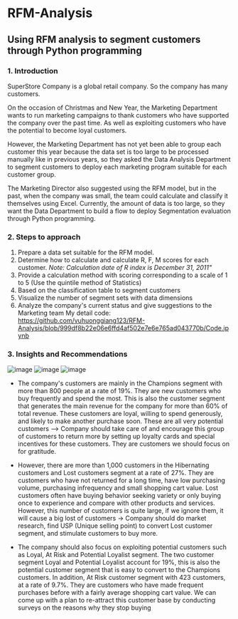 # RFM-Analysis
## Using RFM analysis to segment customers through Python programming
### 1. Introduction
SuperStore Company is a global retail company. So the company has many customers.

On the occasion of Christmas and New Year, the Marketing Department wants to run marketing campaigns to thank customers who have supported the company over the past time. As well as exploiting customers who have the potential to become loyal customers.

However, the Marketing Department has not yet been able to group each customer this year because the data set is too large to be processed manually like in previous years, so they asked the Data Analysis Department to segment customers to deploy each marketing program suitable for each customer group.

The Marketing Director also suggested using the RFM model, but in the past, when the company was small, the team could calculate and classify it themselves using Excel. Currently, the amount of data is too large, so they want the Data Department to build a flow to deploy Segmentation evaluation through Python programming.

### 2. Steps to approach
1. Prepare a data set suitable for the RFM model.
2. Determine how to calculate and calculate R, F, M scores for each customer.
_Note: Calculation date of R index is December 31, 2011"_
3. Provide a calculation method with scoring corresponding to a scale of 1 to 5 (Use the quintile method of Statistics)
4. Based on the classification table to segment customers
5. Visualize the number of segment sets with data dimensions 
6. Analyze the company's current status and give suggestions to the Marketing team
My detail code: https://github.com/vuhuonggiang123/RFM-Analysis/blob/999df8b22e06e6ffd4af502e7e6e765ad043770b/Code.ipynb

### 3. Insights and Recommendations
![image](https://github.com/vuhuonggiang123/RFM-Analysis/assets/162288604/d7de7180-5169-48e1-bb71-46f1094225ff)
![image](https://github.com/vuhuonggiang123/RFM-Analysis/assets/162288604/a2df655d-9a92-4842-bb5d-f197dcbbf22d)
![image](https://github.com/vuhuonggiang123/RFM-Analysis/assets/162288604/40a8abd3-d312-4c10-9767-29e4a48741f5)
* The company's customers are mainly in the Champions segment with more than 800 people at a rate of 19%. They are new customers who buy frequently and spend the most. This is also the customer segment that generates the main revenue for the company for more than 60% of total revenue. These customers are loyal, willing to spend generously, and likely to make another purchase soon. These are all very potential customers --> Company should take care of and encourage this group of customers to return more by setting up loyalty cards and special incentives for these customers. They are customers we should focus on for gratitude.

* However, there are more than 1,000 customers in the Hibernating customers and Lost customers segment at a rate of 27%. They are customers who have not returned for a long time, have low purchasing volume, purchasing infrequency and small shopping cart value. Lost customers often have buying behavior seeking variety or only buying once to experience and compare with other products and services. However, this number of customers is quite large, if we ignore them, it will cause a big lost of customers -> Company should do market research, find USP (Unique selling point) to convert Lost customer segment, and stimulate customers to buy more.

* The company should also focus on exploiting potential customers such as Loyal, At Risk and Potential Loyalist segment. The two customer segment Loyal and Potential Loyalist account for 19%, this is also the potential customer segment that is easy to convert to the Champions customers. In addition, At Risk customer segment with 423 customers, at a rate of 9.7%. They are customers who have made frequent purchases before with a fairly average shopping cart value. We can come up with a plan to re-attract this customer base by conducting surveys on the reasons why they stop buying
